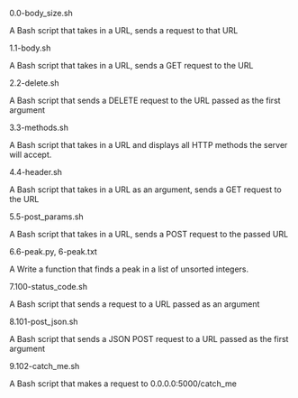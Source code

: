 0.0-body_size.sh

  A Bash script that takes in a URL, sends a request to that URL
  
1.1-body.sh
  
   A Bash script that takes in a URL, sends a GET request to the URL
   
2.2-delete.sh

 A Bash script that sends a DELETE request to the URL passed as the first argument 
 
3.3-methods.sh

  A Bash script that takes in a URL and displays all HTTP methods the server will accept.
  
4.4-header.sh

 A Bash script that takes in a URL as an argument, sends a GET request to the URL
 
5.5-post_params.sh

 A Bash script that takes in a URL, sends a POST request to the passed URL
 
6.6-peak.py, 6-peak.txt
 
 A Write a function that finds a peak in a list of unsorted integers.
 
7.100-status_code.sh

A  Bash script that sends a request to a URL passed as an argument

8.101-post_json.sh

A Bash script that sends a JSON POST request to a URL passed as the first argument

9.102-catch_me.sh

A Bash script that makes a request to 0.0.0.0:5000/catch_me

